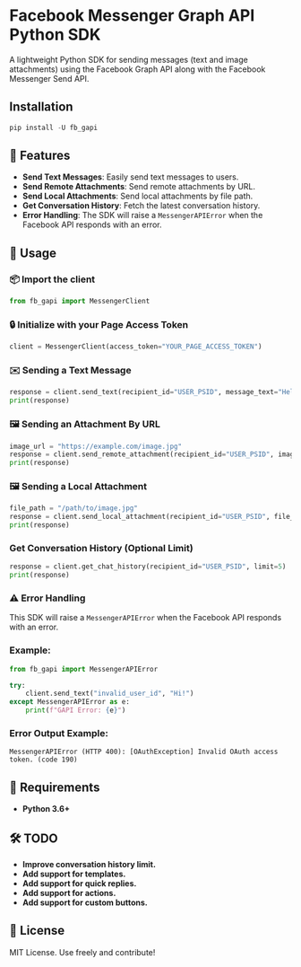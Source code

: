 
# Facebook Messenger Graph API Python SDK

A lightweight Python SDK for sending messages (text and image attachments) using the Facebook Graph API along with the Facebook Messenger Send API.

## Installation

```python
pip install -U fb_gapi
```

## 🚀 Features

- **Send Text Messages**: Easily send text messages to users.
- **Send Remote Attachments**: Send remote attachments by URL.
- **Send Local Attachments**: Send local attachments by file path.
- **Get Conversation History**: Fetch the latest conversation history.
- **Error Handling**: The SDK will raise a `MessengerAPIError` when the Facebook API responds with an error.


## 🚀 Usage

### 📦 Import the client
```python
from fb_gapi import MessengerClient
```

### 🔒 Initialize with your Page Access Token 
```python
client = MessengerClient(access_token="YOUR_PAGE_ACCESS_TOKEN")
```

### ✉️ Sending a Text Message
```python
response = client.send_text(recipient_id="USER_PSID", message_text="Hello, user!")
print(response)
```

### 🖼️ Sending an Attachment By URL
```python
image_url = "https://example.com/image.jpg"
response = client.send_remote_attachment(recipient_id="USER_PSID", image_url=image_url)
print(response)
```

### 🖼️ Sending a Local Attachment
```python
file_path = "/path/to/image.jpg"
response = client.send_local_attachment(recipient_id="USER_PSID", file_path=file_path)
print(response)
```

### Get Conversation History (Optional Limit)
```python
response = client.get_chat_history(recipient_id="USER_PSID", limit=5)
print(response)
```

### ⚠️ Error Handling
This SDK will raise a `MessengerAPIError` when the Facebook API responds with an error.

### Example:
```python
from fb_gapi import MessengerAPIError

try:
    client.send_text("invalid_user_id", "Hi!")
except MessengerAPIError as e:
    print(f"GAPI Error: {e}")
```

### Error Output Example:
```
MessengerAPIError (HTTP 400): [OAuthException] Invalid OAuth access token. (code 190)
```


## 📄 Requirements
- **Python 3.6+**



## 🛠️ TODO
- **Improve conversation history limit.**
- **Add support for templates.**
- **Add support for quick replies.**
- **Add support for actions.**
- **Add support for custom buttons.**


## 📃 License
MIT License. Use freely and contribute!
